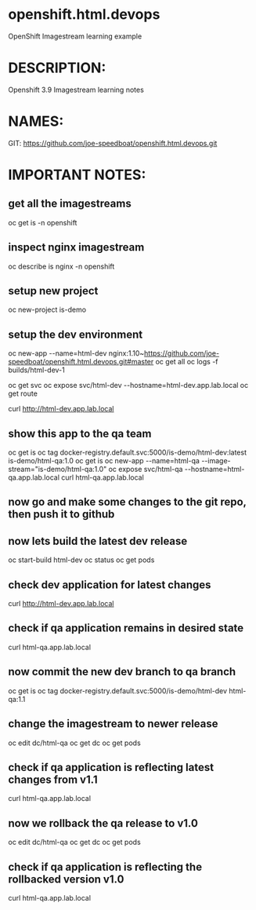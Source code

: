 # openshift.html.devops
OpenShift Imagestream learning example

# DESCRIPTION:

Openshift 3.9 Imagestream learning notes

# NAMES:

GIT: https://github.com/joe-speedboat/openshift.html.devops.git

# IMPORTANT NOTES:


## get all the imagestreams
oc get is -n openshift

## inspect nginx imagestream
oc describe is nginx -n openshift

## setup new project
oc new-project is-demo

## setup the dev environment
oc new-app --name=html-dev  nginx:1.10~https://github.com/joe-speedboat/openshift.html.devops.git#master
oc get all
oc logs -f builds/html-dev-1

oc get svc
oc expose svc/html-dev --hostname=html-dev.app.lab.local
oc get route

curl http://html-dev.app.lab.local

## show this app to the qa team
oc get is
oc tag docker-registry.default.svc:5000/is-demo/html-dev:latest is-demo/html-qa:1.0
oc get is
oc new-app --name=html-qa --image-stream="is-demo/html-qa:1.0"
oc expose svc/html-qa --hostname=html-qa.app.lab.local
curl html-qa.app.lab.local

## now go and make some changes to the git repo, then push it to github
## now lets build the latest dev release
oc start-build html-dev
oc status
oc get pods

## check dev application for latest changes
curl http://html-dev.app.lab.local

## check if qa application remains in desired state
curl html-qa.app.lab.local

## now commit the new dev branch to qa branch
oc get is
oc tag docker-registry.default.svc:5000/is-demo/html-dev html-qa:1.1

## change the imagestream to newer release
oc edit dc/html-qa
oc get dc
oc get pods

## check if qa application is reflecting latest changes from v1.1
curl html-qa.app.lab.local

## now we rollback the qa release to v1.0
oc edit dc/html-qa
oc get dc
oc get pods

## check if qa application is reflecting the rollbacked version v1.0
curl html-qa.app.lab.local
